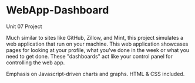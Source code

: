 # WebApp-Dashboard
 Unit 07 Project

Much similar to sites like GitHub, Zillow, and Mint, this project simulates a web application that run on your machine. This web application showcases pages for looking at your profile, what you've done in the week or what you need to get done. These "dashboards" act like your control panel for controlling the web app. 

Emphasis on Javascript-driven charts and graphs.
HTML & CSS included.
